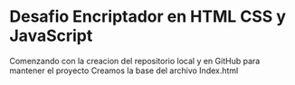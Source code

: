 <h1>Desafio Encriptador en HTML CSS y JavaScript</h1>
Comenzando con la creacion del repositorio local y en GitHub para mantener el proyecto
Creamos la base del archivo Index.html
